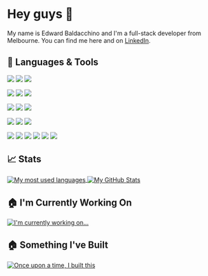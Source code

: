 # Hey guys 👋
My name is Edward Baldacchino and I'm a full-stack developer from Melbourne. 
You can find me here and on [LinkedIn](https://www.linkedin.com/in/edwardbaldacchino/).

## &#x1F527; Languages & Tools
![](https://img.shields.io/badge/TypeScript-informational?style=plastic&logo=typescript&logoColor=white&color=3178C6)
![](https://img.shields.io/badge/JavaScript-informational?style=plastic&logo=javascript&logoColor=white&color=F7DF1E)
![](https://img.shields.io/badge/C%23-informational?style=plastic&logo=csharp&logoColor=white&color=239120)

![](https://img.shields.io/badge/React-informational?style=plastic&logo=react&logoColor=white&color=61DAFB)
![](https://img.shields.io/badge/Next_JS-informational?style=plastic&logo=nextdotjs&logoColor=white&color=000)
![](https://img.shields.io/badge/Gatsby_JS-informational?style=plastic&logo=gatsby&logoColor=white&color=663399)

![](https://img.shields.io/badge/Node_JS-informational?style=plastic&logo=nodedotjs&logoColor=white&color=339933)
![](https://img.shields.io/badge/Express_JS-informational?style=plastic&logo=express&logoColor=white&color=000)
![](https://img.shields.io/badge/MongoDB-informational?style=plastic&logo=mongodb&logoColor=white&color=47A248)

![](https://img.shields.io/badge/Tailwind_CSS-informational?style=plastic&logo=tailwindcss&logoColor=white&color=06B6D4)
![](https://img.shields.io/badge/Styled_Components-informational?style=plastic&logo=styled-components&logoColor=white&color=DB7093)
![](https://img.shields.io/badge/Bootstrap-informational?style=plastic&logo=bootstrap&logoColor=white&color=7952B3)

![](https://img.shields.io/badge/Git-informational?style=plastic&logo=git&logoColor=white&color=F05032)
![](https://img.shields.io/badge/GitHub-informational?style=plastic&logo=github&logoColor=white&color=181717)
![](https://img.shields.io/badge/VS_Code-informational?style=plastic&logo=visualstudiocode&logoColor=white&color=007ACC)
![](https://img.shields.io/badge/Rider-informational?style=plastic&logo=rider&logoColor=white&color=000)
![](https://img.shields.io/badge/Strapi-informational?style=plastic&logo=strapi&logoColor=white&color=2F2E8B)
![](https://img.shields.io/badge/WordPress-informational?style=plastic&logo=wordpress&logoColor=white&color=21759B)

 ## &#x1f4c8; Stats
 <a href="https://www.github.com/ebaldacchino">
  <img align="center" src="https://github-readme-stats.vercel.app/api/top-langs/?username=ebaldacchino&title_color=ffffff&text_color=c9cacc&icon_color=2bbc8a&bg_color=1d1f21&langs_count=10&layout=compact" alt="My most used languages" />
</a>
<a href="https://github.com/ebaldacchino">
  <img align="center" src="https://github-readme-stats.vercel.app/api?username=ebaldacchino&show_icons=true&line_height=28&count_private=false&title_color=ffffff&text_color=c9cacc&icon_color=2bbc8a&bg_color=1d1f21" alt="My GitHub Stats" />
</a>

## &#127968; I'm Currently Working On
<a href="https://www.github.com/ebaldacchino/my-pt-booking-system">
  <img align="center" src="https://github-readme-stats.vercel.app/api/pin/?username=ebaldacchino&repo=my-pt-booking-system&title_color=ffffff&text_color=c9cacc&icon_color=2bbc8a&bg_color=1d1f21" alt="I'm currently working on..." />
</a>

## &#127968; Something I've Built
<a href="https://www.github.com/ebaldacchino/fitnfocused">
  <img align="center" src="https://github-readme-stats.vercel.app/api/pin/?username=ebaldacchino&repo=fitnfocused&title_color=ffffff&text_color=c9cacc&icon_color=2bbc8a&bg_color=1d1f21" alt="Once upon a time, I built this" />
</a>

<!-- ## &#128241; How To Find Me? -->

<!--
**ebaldacchino/ebaldacchino** is a ✨ _special_ ✨ repository because its `README.md` (this file) appears on your GitHub profile.

Here are some ideas to get you started:

- 🔭 I’m currently working on ...
- 🌱 I’m currently learning ...
- 👯 I’m looking to collaborate on ...
- 🤔 I’m looking for help with ...
- 💬 Ask me about ...
- 📫 How to reach me: ...
- 😄 Pronouns: ...
- ⚡ Fun fact: ...
-->
